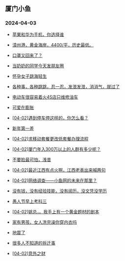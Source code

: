 ## 厦门小鱼 
### 2024-04-03

+ [苹果和华为手机，你选择谁](http://bbs.xmfish.com/read-htm-tid-18169558.html)

+ [漳州港，黄金海岸，4400/平，历史最低。](http://bbs.xmfish.com/read-htm-tid-18169535.html)

+ [口罩又回来了？](http://bbs.xmfish.com/read-htm-tid-18169579.html)

+ [当奶奶的同学今天发朋友圈](http://bbs.xmfish.com/read-htm-tid-18169772.html)

+ [怀孕女子跳海轻生](http://bbs.xmfish.com/read-htm-tid-18169741.html)

+ [各种事，各种跳跳，忍一忍，发泄发泄，消消气，就过了](http://bbs.xmfish.com/read-htm-tid-18169595.html)

+ [电动车很容易着火4S店只维修油车](http://bbs.xmfish.com/read-htm-tid-18169689.html)

+ [可爱在膨胀](http://bbs.xmfish.com/read-htm-tid-18169778.html)

+ [[04-02]遇到停车停这样的，你怎么看？](http://bbs.xmfish.com/read-htm-tid-18169763.html)

+ [新年第一差](http://bbs.xmfish.com/read-htm-tid-18169545.html)

+ [[04-02]求移动套餐更改低套餐办理流程](http://bbs.xmfish.com/read-htm-tid-18169584.html)

+ [[04-02]厦门年入300万以上的人群有多少呢？](http://bbs.xmfish.com/read-htm-tid-18169868.html)

+ [不要脸最可怕，浅昔](http://bbs.xmfish.com/read-htm-tid-18170036.html)

+ [[04-02]最近江西有点火啊，江西老表出来喊两句](http://bbs.xmfish.com/read-htm-tid-18169851.html)

+ [[04-02]网络调查——小鱼网的未来在那里？](http://bbs.xmfish.com/read-htm-tid-18169690.html)

+ [没有钱，没有经验技能，没有阅历，没文凭没学历](http://bbs.xmfish.com/read-htm-tid-18169651.html)

+ [愚人节早上考科三](http://bbs.xmfish.com/read-htm-tid-18169735.html)

+ [[04-02]姚总，。我手上有一个黄金题材的剧本](http://bbs.xmfish.com/read-htm-tid-18169803.html)

+ [家有男孩，女人洗完澡你穿内衣吗](http://bbs.xmfish.com/read-htm-tid-18170017.html)

+ [地震了](http://bbs.xmfish.com/read-htm-tid-18170100.html)

+ [很多人不知道的拆迁事](http://bbs.xmfish.com/read-htm-tid-18169935.html)

+ [[04-02]意外之财](http://bbs.xmfish.com/read-htm-tid-18169908.html)

